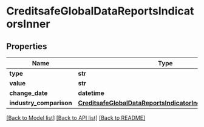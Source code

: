 # CreditsafeGlobalDataReportsIndicatorsInner

## Properties
Name | Type | Description | Notes
------------ | ------------- | ------------- | -------------
**type** | **str** |  | [optional] 
**value** | **str** |  | [optional] 
**change_date** | **datetime** |  | [optional] 
**industry_comparison** | [**CreditsafeGlobalDataReportsIndicatorIndustryComparison**](CreditsafeGlobalDataReportsIndicatorIndustryComparison.md) |  | [optional] 

[[Back to Model list]](../README.md#documentation-for-models) [[Back to API list]](../README.md#documentation-for-api-endpoints) [[Back to README]](../README.md)

